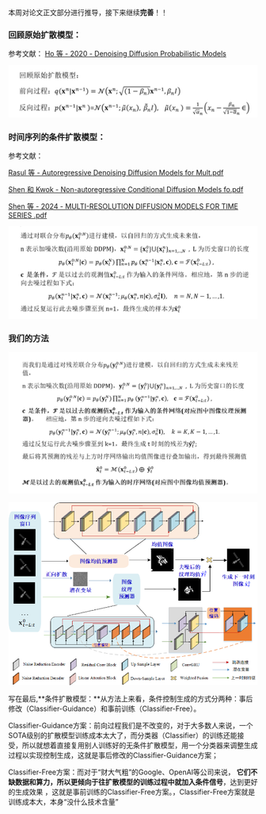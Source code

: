 本周对论文正文部分进行推导，接下来继续**完善**！！

### 回顾原始扩散模型：

参考文献： [Ho 等 - 2020 - Denoising Diffusion Probabilistic Models](img/1.pdf) 

![1712157834462](img/1712157834462.png)

###  时间序列的条件扩散模型：

参考文献：

 [Rasul 等 - Autoregressive Denoising Diffusion Models for Mult.pdf](img/2.pdf) 

 [Shen 和 Kwok - Non-autoregressive Conditional Diffusion Models fo.pdf](img/3.pdf) 

 [Shen 等 - 2024 - MULTI-RESOLUTION DIFFUSION MODELS FOR TIME SERIES .pdf](img/4.pdf) 

![1712157887297](img/1712157887297.png) 

### 我们的方法

![1712157944849](img/1712157944849.png)

![1712157046177](img/1712157046177.png)





写在最后,**条件扩散模型：**从方法上来看，条件控制生成的方式分两种：事后修改（Classifier-Guidance）和事前训练（Classifier-Free）。 

Classifier-Guidance方案：前向过程我们是不改变的，对于大多数人来说，一个SOTA级别的扩散模型训练成本太大了，而分类器（Classifier）的训练还能接受，所以就想着直接复用别人训练好的无条件扩散模型，用一个分类器来调整生成过程以实现控制生成，这就是事后修改的Classifier-Guidance方案；

Classifier-Free方案：而对于“财大气粗”的Google、OpenAI等公司来说， **它们不缺数据和算力，所以更倾向于往扩散模型的训练过程中就加入条件信号**，达到更好的生成效果 ，这就是事前训练的Classifier-Free方案。，Classifier-Free方案就是训练成本大，本身“没什么技术含量”

